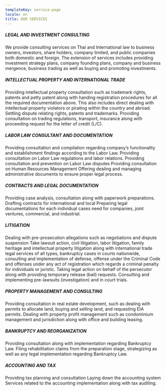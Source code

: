 ```yaml
---
templateKey: service-page
locale: en
title: OUR SERVICES
---
```

##### LEGAL AND INVESTMENT CONSULTING

We provide consulting services on Thai and International law to business owners, investors, share holders, company limited, and public companies both domestic and foreign. The extension of services includes providing investment strategy plans, company founding plans, company and business mergence, business trading as well as buying and promoting investments.

##### INTELLECTUAL PROPERTY AND INTERNATIONAL TRADE

Providing intellectual property consultation such as trademark rights, patents and petty patent along with handing registration procedures for all the required documentation above. This also includes direct dealing with intellectual property violators or pirating within the country and abroad. Settling dispute relating rights, patents and trademarks. Providing consultation on trading regulations, transport, insurance along with proceeding request for the letter of credit (L/C).

##### LABOR LAW CONSULTANT AND DOCUMENTATION

Providing consultation and compilation regarding company’s functionality and establishment findings according to the Labor Law. Providing consultation on Labor Law regulations and labor relations. Providing consultation and prevention on Labor Law disputes Providing consultation on Human Resources Management Offering dealing and managing administrative documents to ensure proper legal process.

##### CONTRACTS AND LEGAL DOCUMENTATION

Providing case analysis, consultation along with paperwork preparations. Drafting contracts for international and local Preparing legal documentations for each individual cases need for companies, joint ventures, commercial, and industrial.

##### LITIGATION

Dealing with pre-prosecution allegations such as negotiations and dispute suspension Take lawsuit action, civil litigation, labor litigation, family heritage and intellectual property litigation along with international trade legal services of all types, bankruptcy cases in courts nationwide, consulting and implementation of defense, offense under the Criminal Code and offenses under any act of registration which regards a criminal penalty for individuals or juristic. Taking legal action on behalf of the persecutor along with providing temporary release (bail) requests. Consulting and implementing pre-lawsuits (investigation) and in court trials.

##### PROPERTY MANAGEMENT AND CONSULTING

Providing consultation in real estate development, such as dealing with permits to allocate land, buying and selling land, and requesting EIA permits. Dealing with property profit management such as condominium management and jurisdiction along with office and building leasing.

##### BANKRUPTCY AND REORGANIZATION

Providing consultation along with implementation regarding Bankruptcy Law. Filing rehabilitation claims from the preparation stage, strategizing as well as any legal implementation regarding Bankruptcy Law.

##### ACCOUNTING AND TAX

Providing tax planning and consultation Laying down the accounting system Services related to the accounting implementation along with tax auditing.

